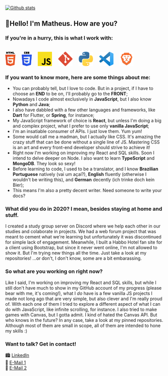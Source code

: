 [![Github stats](https://github-readme-stats.vercel.app/api?username=TheSirion&show_icons=true&theme=cobalt)](https://github.com/TheSirion/github-readme-stats)

## 👋Hello! I'm Matheus. How are you?
### If you're in a hurry, this is what I work with:
<br><img src='assets/html.png' alt='html' height='45'>&nbsp;&nbsp;&nbsp;&nbsp;
<img src='assets/css.png' alt='css' height='45'>&nbsp;&nbsp;&nbsp;&nbsp;
<img src='assets/js.png' alt='JavaScript' height='45'>&nbsp;&nbsp;&nbsp;&nbsp; 
<img src='assets/git.png' alt='git' height='45'>&nbsp;&nbsp;&nbsp;&nbsp; 
<img src='assets/python.png' alt='Python' height='45'>&nbsp;&nbsp;&nbsp;&nbsp; 
<img src='assets/vs-code.png' alt='Visual Studio Code' height='45'>&nbsp;&nbsp;&nbsp;&nbsp;
<img src='assets/brave.png' alt='Brave Browser' height='45'><br>

### If you want to know more, here are some things about me:
- You can probably tell, but I love to code. But in a project, if I have to choose an **END** to be on, I'll probably go to the **FRONT**;
- Nowadays I code almost exclusively in **JavaScript**, but I also know **Python** and **Java**;
- I also have dabbled with a few other languages and frameworks, like **Dart** for Flutter, or **Spring**, for instance;
- My JavaScript framework of choice is **React**, but unless I'm doing a big and complex project, what I prefer to use only **vanilla JavaScript**;
- I'm an insatiable consumer of APIs. I just love them. Yum yum!
- Some would call me a madman, but I actually like CSS. It's amazing the crazy stuff that can be done without a single line of JS. Mastering CSS is an art and every front-end developer should strive to achieve it!
- Right now I'm working on improving my React and SQL skills. Soon I intend to delve deeper on Node. I also want to learn **TypeScript** and **MongoDB**. They look so sexy!
- Before learning to code, I used to be a translator, and I know **Brazilian Portuguese** natively (vai um açaí?), **English** fluently (otherwise I wouldn't be writing this), and **German** decently (ich trinke doch kein Bier);
- This means I'm also a pretty decent writer. Need someone to write your docs?
### What did you do in 2020? I mean, besides staying at home and stuff.
I created a study group server on Discord where we help each other in our studies and colaborate in projects. We had a web forum project that was meant to cement what we're learning but unfortunately it was discontinued for simple lack of engagement. Meanwhile, I built a Habbo Hotel fan site for a client using Bootstrap, but since it never went online, I'm not allowed to show it. But I'm trying new things all the time. Just take a look at my repositories! ...or don't, I don't know, some are a bit embarassing.
### So what are you working on right now?
Like I said, I'm working on improving my React and SQL skills, but while I still don't have much to show in my GitHub account of my progress (please bear with me, it's coming!), what I *do* have is a few vanilla JS projects I made not long ago that are very simple, but also clever and I'm really proud of. With each one of them I tried to explore a different aspect of what I can do with JavaScript, like infinite scrolling, for instance. I also tried to make games with Canvas, but I gotta admit. I kind of hated the Canvas API. But who knows in the future? In any case, take a look at my pinned repositories. Although most of them are small in scope, all of them are intended to hone my skills :)

### Want to talk? Get in contact!
🏙️ [LinkedIn](https://www.linkedin.com/in/matheus-ribeiro92/) <br>
📧 [E-Mail 1](matheribeiro92@gmail.com) <br>
📧 [E-Mail 2](thesirion@gmail.com)
